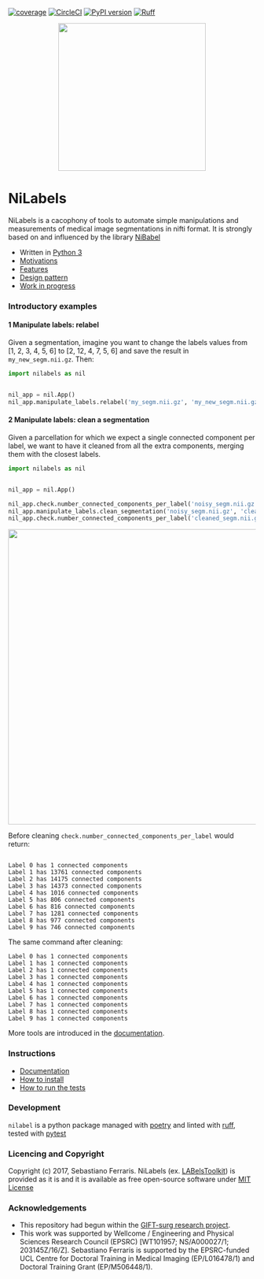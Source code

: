 
[![coverage](https://github.com/nipy/nilabels/blob/master/coverage.svg)](https://github.com/SebastianoF/nilabels/blob/master/coverage.svg)
[![CircleCI](https://circleci.com/gh/nipy/nilabels.svg?style=svg)](https://circleci.com/gh/nipy/nilabels)
[![PyPI version](https://badge.fury.io/py/nilabels.svg)](https://badge.fury.io/py/nilabels)
[![Ruff](https://img.shields.io/endpoint?url=https://raw.githubusercontent.com/astral-sh/ruff/main/assets/badge/v2.json)](https://github.com/astral-sh/ruff)


<p align="center">
<img src="https://github.com/SebastianoF/nilabels/blob/master/logo_low.png" width="300">
</p>

# NiLabels

NiLabels is a cacophony of tools to automate simple manipulations and measurements of medical image
segmentations in nifti format. It is strongly based on and influenced by the library [NiBabel](http://nipy.org/nibabel/)

+ Written in [Python 3](https://docs.python-guide.org/)
+ [Motivations](https://github.com/SebastianoF/nilabels/wiki/Motivations)
+ [Features](https://github.com/SebastianoF/nilabels/wiki/What-you-can-do-with-nilabels)
+ [Design pattern](https://github.com/SebastianoF/nilabels/wiki/Design-Pattern)
+ [Work in progress](https://github.com/SebastianoF/nilabels/wiki/Work-in-Progress)

### Introductory examples

#### 1 Manipulate labels: relabel

Given a segmentation, imagine you want to change the labels values from [1, 2, 3, 4, 5, 6] to [2, 12, 4, 7, 5, 6]
and save the result in `my_new_segm.nii.gz`. Then:

```python
import nilabels as nil


nil_app = nil.App()
nil_app.manipulate_labels.relabel('my_segm.nii.gz', 'my_new_segm.nii.gz',  [1, 2, 3, 4, 5, 6], [2, 12, 4, 7, 5, 6])

```

#### 2 Manipulate labels: clean a segmentation

Given a parcellation for which we expect a single connected component per label, we want to have it cleaned from all the
extra components, merging them with the closest labels.

```python
import nilabels as nil


nil_app = nil.App()

nil_app.check.number_connected_components_per_label('noisy_segm.nii.gz', where_to_save_the_log_file='before_cleaning.txt')
nil_app.manipulate_labels.clean_segmentation('noisy_segm.nii.gz', 'cleaned_segm.nii.gz', force_overwriting=True)
nil_app.check.number_connected_components_per_label('cleaned_segm.nii.gz', where_to_save_the_log_file='after_cleaning.txt')

```
<p align="center">
<img src="https://github.com/SebastianoF/nilabels/blob/master/examples/cleaning_before_after.png" width="600">
</p>


Before cleaning `check.number_connected_components_per_label` would return:
```

Label 0 has 1 connected components
Label 1 has 13761 connected components
Label 2 has 14175 connected components
Label 3 has 14373 connected components
Label 4 has 1016 connected components
Label 5 has 806 connected components
Label 6 has 816 connected components
Label 7 has 1281 connected components
Label 8 has 977 connected components
Label 9 has 746 connected components
```

The same command after cleaning:
```
Label 0 has 1 connected components
Label 1 has 1 connected components
Label 2 has 1 connected components
Label 3 has 1 connected components
Label 4 has 1 connected components
Label 5 has 1 connected components
Label 6 has 1 connected components
Label 7 has 1 connected components
Label 8 has 1 connected components
Label 9 has 1 connected components
```

More tools are introduced in the [documentation](https://github.com/SebastianoF/nilabels/wiki/What-you-can-do-with-nilabels).

### Instructions

+ [Documentation](https://github.com/SebastianoF/nilabels/wiki)
+ [How to install](https://github.com/SebastianoF/nilabels/wiki/Instructions)
+ [How to run the tests](https://github.com/SebastianoF/nilabels/wiki/Testing)


### Development

`nilabel` is a python package managed with [poetry](https://python-poetry.org/) and linted with [ruff](https://docs.astral.sh/ruff/), tested with [pytest](https://docs.pytest.org/en/8.0.x/)

### Licencing and Copyright

Copyright (c) 2017, Sebastiano Ferraris. NiLabels  (ex. [LABelsToolkit](https://github.com/SebastianoF/LABelsToolkit))
is provided as it is and it is available as free open-source software under
[MIT License](https://github.com/SebastianoF/nilabels/blob/master/LICENCE.txt)


### Acknowledgements

+ This repository had begun within the [GIFT-surg research project](http://www.gift-surg.ac.uk).
+ This work was supported by Wellcome / Engineering and Physical Sciences Research Council (EPSRC) [WT101957; NS/A000027/1; 203145Z/16/Z]. 
Sebastiano Ferraris is supported by the EPSRC-funded UCL Centre for Doctoral Training in Medical Imaging (EP/L016478/1) and Doctoral Training Grant (EP/M506448/1). 
